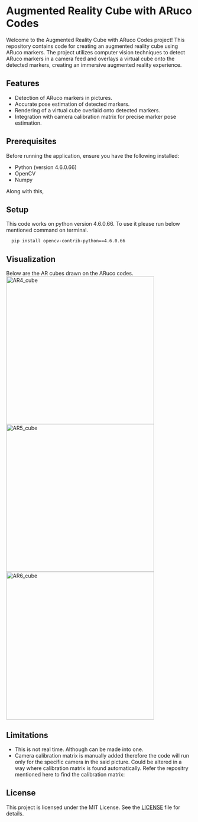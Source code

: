 # Augmented Reality Cube with ARuco Codes

Welcome to the Augmented Reality Cube with ARuco Codes project! This repository contains code for creating an augmented reality cube using ARuco markers. The project utilizes computer vision techniques to detect ARuco markers in a camera feed and overlays a virtual cube onto the detected markers, creating an immersive augmented reality experience.

## Features

- Detection of ARuco markers in pictures.
- Accurate pose estimation of detected markers.
- Rendering of a virtual cube overlaid onto detected markers.
- Integration with camera calibration matrix for precise marker pose estimation.

## Prerequisites

Before running the application, ensure you have the following installed:

- Python (version 4.6.0.66)
- OpenCV 
- Numpy

Along with this, 
  
## Setup

This code works on python version 4.6.0.66. To use it please run below mentioned command on terminal.

```pip
  pip install opencv-contrib-python==4.6.0.66
```
## Visualization

Below are the AR cubes drawn on the ARuco codes. 
<img src="https://github.com/Amenephous/AR-Cube/blob/main/assets/48127920/0a50453c-17be-49dd-804d-43543de776cc.jpg" alt="AR4_cube" width="400">
<img src="https://github.com/Amenephous/AR-Cube/blob/main/assets/48127920/84004427-8c8f-4b57-a875-4cc153984b98.jpg" alt="AR5_cube" width="400">
<img src="https://github.com/Amenephous/AR-Cube/blob/main/assets/48127920/1d5427ba-15e7-4e1e-9ce3-8d8aabe71fdf.jpg" alt="AR6_cube" width="400">




## Limitations
- This is not real time. Although can be made into one.
- Camera calibration matrix is manually added therefore the code will run only for the specific camera in the said picture. Could be altered in a way where calibration matrix is found automatically. Refer the repositry mentioned here to find the calibration matrix:

## License

This project is licensed under the MIT License. See the [LICENSE](LICENSE) file for details.
